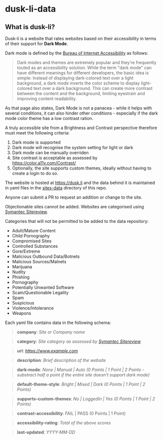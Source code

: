# dusk-li-data

## What is dusk-li?

Dusk-li is a website that rates websites based on their accessibility in terms of their support for **Dark Mode**.

Dark mode is defined by the [Bureau of Internet Accessibility](https://www.boia.org/blog/dark-mode-can-improve-text-readability-but-not-for-everyone) as follows:

> Dark modes and themes are extremely popular and they’re frequently touted as an accessibility solution. While the term "dark mode" can have different meanings for different developers, the basic idea is simple: Instead of displaying dark-colored text over a light background, a dark mode inverts the color scheme to display light-colored text over a dark background. This can create more contrast between the content and the background, limiting eyestrain and improving content readability.

As that page also states, Dark Mode is not a panacea - while it helps with several conditions, it can also hinder other conditions - especially if the dark mode color theme has a low contrast ration.

A truly accessible site from a Brightness and Contrast perspective therefore must meet the following criteria:

1. Dark mode is supported
2. Dark mode will recognise the system setting for light or dark
3. Dark mode can be manually overriden
4. Site contrast is acceptable as assessed by https://color.a11y.com/Contrast/
5. Optionally, the site supports custom themes, ideally without having to create a login to do so.

The website is hosted at https://dusk.li and the data behind it is maintained in yaml files in the [sites-data](/sites-data) directory of this repo.

Anyone can submit a PR to request an addition or change to the site.

Objectionable sites cannot be added. Websites are categorised using [Symantec Sitereview](https://sitereview.bluecoat.com/).

Categories that will not be permitted to be added to the data repository:
+ Adult/Mature Content
+ Child Pornography
+ Compromised Sites
+ Controlled Substances
+ Gore/Extreme
+ Malicious Outbound Data/Botnets
+ Malicious Sources/Malnets
+ Marijuana
+ Nudity
+ Phishing
+ Pornography
+ Potentially Unwanted Software
+ Scam/Questionable Legality
+ Spam
+ Suspicious
+ Violence/Intolerance
+ Weapons

Each yaml file contains data in the following schema:

> **company**: *Site or Company name*

> **category**: *Site category as assessed by [Symantec Sitereview](https://sitereview.bluecoat.com/)*

> **url**: *https://www.example.com*

> **description**: *Brief description of the website*

> **dark-mode**: *None | Manual | Auto (0 Points | 1 Point | 2 Points - substract half a point if the entire site doesn't support dark mode)*

> **default-theme-style**: *Bright | Mixed | Dark (0 Points | 1 Point | 2 Points)*

> **supports-custom-themes**: *No | LoggedIn | Yes (0 Points | 1 Point | 2 Points)*

> **contrast-accessibility**: FAIL | PASS (0 Points | 1 Point)

> **accessibility-rating**: *Total of the above scores*

> **last-updated**: *YYYY-MM-DD*